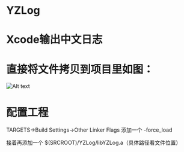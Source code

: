 # YZLog

# Xcode输出中文日志

# 直接将文件拷贝到项目里如图：

![Alt text](http://118.24.89.63:8080/5.png)


# 配置工程      

TARGETS->Build Settings->Other Linker Flags 添加一个  -force_load

接着再添加一个 $(SRCROOT)/YZLog/libYZLog.a（具体路径看文件位置）